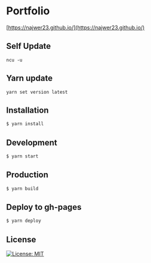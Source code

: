# Portfolio

[https://najwer23.github.io/](https://najwer23.github.io/)

## Self Update

```
ncu -u
```

## Yarn update

```
yarn set version latest
```

## Installation

```sh
$ yarn install
```

## Development

```sh
$ yarn start
```

## Production

```sh
$ yarn build
```

## Deploy to gh-pages

```sh
$ yarn deploy
```

## License

[![License: MIT](https://img.shields.io/badge/License-MIT-yellow.svg)](https://opensource.org/licenses/MIT)
